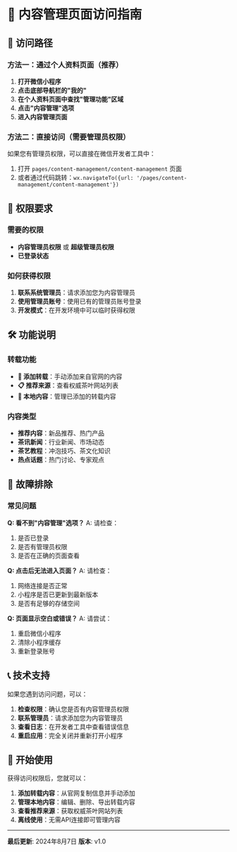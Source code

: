 # 📍 内容管理页面访问指南

## 🎯 访问路径

### 方法一：通过个人资料页面（推荐）

1. **打开微信小程序**
2. **点击底部导航栏的"我的"**
3. **在个人资料页面中查找"管理功能"区域**
4. **点击"内容管理"选项**
5. **进入内容管理页面**

### 方法二：直接访问（需要管理员权限）

如果您有管理员权限，可以直接在微信开发者工具中：
1. 打开 `pages/content-management/content-management` 页面
2. 或者通过代码跳转：`wx.navigateTo({url: '/pages/content-management/content-management'})`

## 🔐 权限要求

### 需要的权限
- **内容管理员权限** 或 **超级管理员权限**
- **已登录状态**

### 如何获得权限
1. **联系系统管理员**：请求添加您为内容管理员
2. **使用管理员账号**：使用已有的管理员账号登录
3. **开发模式**：在开发环境中可以临时获得权限

## 🛠️ 功能说明

### 转载功能
- **📝 添加转载**：手动添加来自官网的内容
- **📋 推荐来源**：查看权威茶叶网站列表
- **📁 本地内容**：管理已添加的转载内容

### 内容类型
- **推荐内容**：新品推荐、热门产品
- **茶讯新闻**：行业新闻、市场动态
- **茶艺教程**：冲泡技巧、茶文化知识
- **热点话题**：热门讨论、专家观点

## 🔧 故障排除

### 常见问题

**Q: 看不到"内容管理"选项？**
A: 请检查：
1. 是否已登录
2. 是否有管理员权限
3. 是否在正确的页面查看

**Q: 点击后无法进入页面？**
A: 请检查：
1. 网络连接是否正常
2. 小程序是否已更新到最新版本
3. 是否有足够的存储空间

**Q: 页面显示空白或错误？**
A: 请尝试：
1. 重启微信小程序
2. 清除小程序缓存
3. 重新登录账号

## 📞 技术支持

如果您遇到访问问题，可以：

1. **检查权限**：确认您是否有内容管理员权限
2. **联系管理员**：请求添加您为内容管理员
3. **查看日志**：在开发者工具中查看错误信息
4. **重启应用**：完全关闭并重新打开小程序

## 🎉 开始使用

获得访问权限后，您就可以：

1. **添加转载内容**：从官网复制信息并手动添加
2. **管理本地内容**：编辑、删除、导出转载内容
3. **查看推荐来源**：获取权威茶叶网站列表
4. **离线使用**：无需API连接即可管理内容

---

**最后更新**: 2024年8月7日
**版本**: v1.0
